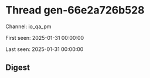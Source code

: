 # Thread gen-66e2a726b528
Channel: io_qa_pm

First seen: 2025-01-31 00:00:00

Last seen: 2025-01-31 00:00:00

## Digest


